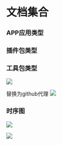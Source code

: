 #  文档集合

### APP应用类型

### 插件包类型

### 工具包类型

![](http://www.plantuml.com/plantuml/proxy?cache=no&src=https://huos3203.github.io/iDocs/uml/opinion-wbs.uml)

替换为github代理
![](http://www.plantuml.com/plantuml/proxy?cache=no&src=https://huos3203.github.io/iDocs/uml/CLIImageEditor-class.uml)


### 时序图
![](http://www.plantuml.com/plantuml/proxy?cache=no&src=https://huos3203.github.io/iDocs/uml/CLIImageEditor-act.uml) 




![](http://www.plantuml.com/plantuml/proxy?cache=no&src=https://huos3203.github.io/iDocs/uml/长青桥/week-1-wbs.uml)
